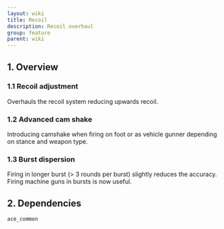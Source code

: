 ```yaml
---
layout: wiki
title: Recoil
description: Recoil overhaul
group: feature
parent: wiki
---
```


## 1. Overview

### 1.1 Recoil adjustment
Overhauls the recoil system reducing upwards recoil.

### 1.2 Advanced cam shake
Introducing camshake when firing on foot or as vehicle gunner depending on stance and weapon type.

### 1.3 Burst dispersion
Firing in longer burst (> 3 rounds per burst) slightly reduces the accuracy. Firing machine guns in bursts is now useful.

## 2. Dependencies

`ace_common`
